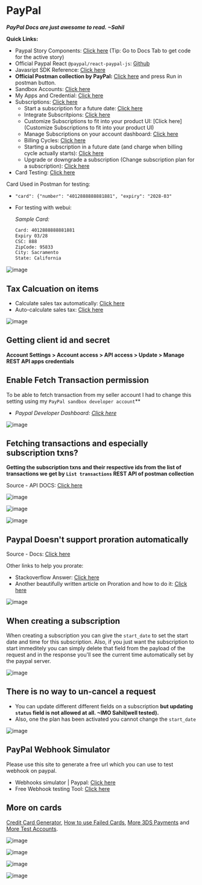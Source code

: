 # PayPal

***PayPal Docs are just awesome to read. ~Sahil***

**Quick Links:**
- Paypal Story Components: [Click here](https://paypal.github.io/react-paypal-js/) (Tip: Go to Docs Tab to get code for the active story)
- Official Paypal React `@paypal/react-paypal-js`: [Github](https://github.com/paypal/react-paypal-js)
- Javasript SDK Reference: [Click here](https://developer.paypal.com/sdk/js/reference/#onapprove)
- **Official Postman collection by PayPal:** [Click here](https://developer.paypal.com/docs/subscriptions/integrate/) and press Run in postman button.
- Sandbox Accounts: [Click here](https://developer.paypal.com/tools/sandbox/accounts/)
- My Apps and Credential: [Click here](https://developer.paypal.com/dashboard/applications/sandbox)
- Subscriptions: [Click here](https://developer.paypal.com/docs/subscriptions/)
  - Start a subscription for a future date: [Click here](https://developer.paypal.com/docs/multiparty/subscriptions/customize/future-date/)
  - Integrate Subscritpions: [Click here](https://developer.paypal.com/docs/subscriptions/integrate/)
  - Customize Subscriptions to fit into your product UI: [Click here](Customize Subscriptions to fit into your product UI)
  - Manage Subscriptions on your account dashboard: [Click here](https://www.paypal.com/merchantapps/appcenter/acceptpayments/subscriptions)
  - Billing Cycles: [Click here](https://developer.paypal.com/docs/multiparty/subscriptions/customize/billing-cycles/)
  - Starting a subscription in a future date (and charge when billing cycle actually starts): [Click here](https://developer.paypal.com/docs/multiparty/subscriptions/customize/future-date/)
  - Upgrade or downgrade a subscription (Change subscription plan for a subscription): [Click here](https://developer.paypal.com/docs/subscriptions/customize/revise-subscriptions/)
- Card Testing: [Click here](https://developer.paypal.com/tools/sandbox/card-testing/)

Card Used in Postman for testing:
- `"card": {"number": "4012888888881881", "expiry": "2028-03"`
- For testing with webui:

  *Sample Card:*

  ```txt
  Card: 4012888888881881
  Expiry 03/28
  CSC: 888
  ZipCode: 95833
  City: Sacramento
  State: California
  ```

![image](https://user-images.githubusercontent.com/31458531/205932125-4e91ac6d-9e77-4c62-b97d-a6d3e96edb5c.png)

## Tax Calcuation on items

- Calculate sales tax automatically: [Click here](https://developer.paypal.com/api/nvp-soap/paypal-payments-standard/integration-guide/ProfileAndTools/#link-calculatesalestaxautomatically)
- Auto-calculate sales tax: [Click here](https://developer.paypal.com/api/nvp-soap/paypal-payments-standard/admin/checkout-settings/#auto-calculate-sales-tax)

![image](https://user-images.githubusercontent.com/31458531/206914072-c30f324e-15bc-40cb-a2aa-a44021675141.png)

## Getting client id and secret

**Account Settings > Account access > API access > Update > Manage REST API apps credentials**

## Enable Fetch Transaction permission

To be able to fetch transaction from my seller account I had to change this setting using my `PayPal sandbox developer account`**

- *Paypal Developer Dashboard: [Click here](https://developer.paypal.com/dashboard/)*

![image](https://user-images.githubusercontent.com/31458531/207420625-4486ddc0-33a3-4d4e-a081-579d8fca69f8.png)

## Fetching transactions and especially subscription txns?

**Getting the subscription txns and their respective ids from the list of transactions we get by `List transactions` REST API of postman collection**

Source - API DOCS: [Click here](https://developer.paypal.com/docs/api/transaction-search/v1/)

![image](https://user-images.githubusercontent.com/31458531/207430752-bf4f77e7-728f-41ec-990b-248eb16bb91a.png)

![image](https://user-images.githubusercontent.com/31458531/207435541-d89a8873-747f-48da-90e3-c88af380655a.png)

![image](https://user-images.githubusercontent.com/31458531/207430163-5c5d3fa6-7c33-46cc-823f-196d36886a8f.png)

## **Paypal Doesn't support proration automatically**

Source - Docs: [Click here](https://developer.paypal.com/docs/subscriptions/customize/revise-subscriptions/#link-billingchanges)

Other links to help you prorate:
- Stackoverflow Answer: [Click here](https://stackoverflow.com/questions/71974648/how-to-charge-prorated-rate-on-paypal-subscription)
- Another beautifully written article on Proration and how to do it: [Click here](https://gocardless.com/guides/posts/what-is-proration/)

![image](https://user-images.githubusercontent.com/31458531/207431204-1bf92dac-9248-4f7b-b1b5-1a22b99e9d13.png)

## When creating a subscription

When creating a subscription you can give the `start_date` to set the start date and time for this subscription. Also, if you just want the subscription to start immeditely you can simply delete that field from the payload of the request and in the response you'll see the current time automatically set by the paypal server.

![image](https://user-images.githubusercontent.com/31458531/207449005-9554b18d-2246-4653-99f5-0a7bfa844afd.png)

## There is no way to un-cancel a request

- You can update different different fields on a subscription **but updating `status` field is not allowed at all. ~IMO Sahil(well tested).**
- Also, one the plan has been activated you cannot change the `start_date`

![image](https://user-images.githubusercontent.com/31458531/207453681-28f2840d-55f6-4171-96d9-ea7e437cf3be.png)

## PayPal Webhook Simulator

Please use this site to generate a free url which you can use to test webhook on paypal.

- Webhooks simulator | Paypal: [Click here](https://developer.paypal.com/dashboard/webhooksSimulator)
- Free Webhook testing Tool: [Click here](https://webhook.site/)

## More on cards

[Credit Card Generator](https://developer.paypal.com/api/rest/sandbox/card-testing/#link-creditcardgeneratorfortesting), [How to use Failed Cards](https://developer.paypal.com/tools/sandbox/card-testing/), [More 3DS Payments](https://developer.paypal.com/docs/checkout/advanced/customize/3d-secure/test/) and [More Test Accounts](https://developer.paypal.com/dashboard/accounts/).

![image](https://user-images.githubusercontent.com/31458531/207940976-ec890948-fa5f-4d12-b50d-6155284fd07b.png)


![image](https://user-images.githubusercontent.com/31458531/207941002-677b567f-1dca-4540-a045-341413a1b2a8.png)

![image](https://user-images.githubusercontent.com/31458531/207941018-8c80e01f-f226-4797-b280-999ad491eb9b.png)

![image](https://user-images.githubusercontent.com/31458531/207941058-d65d498a-f7fe-46ae-8c3b-136aa0ea9178.png)

